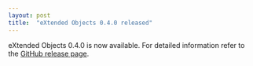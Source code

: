 ```yaml
---
layout: post
title:  "eXtended Objects 0.4.0 released"
---
```


eXtended Objects 0.4.0 is now available. For detailed information refer to the [GitHub release page](https://github.com/buschmais/extended-objects/releases/tag/0.4.0).